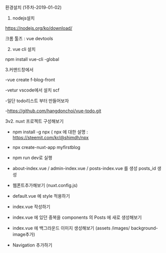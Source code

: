 환경설치 (1주차-2019-01-02)

1. nodejs설치 

https://nodejs.org/ko/download/

크롬 툴즈 : vue devtools

2. vue cli 설치

npm install vue-cli -global

3.커맨드창에서

  -vue create f-blog-front 
  
  -vetur vscode에서 설치 scf
  
  -일단 todo리스트 부터 만들어보자
  
  -https://github.com/hangdonchoi/vue-todo.git
  
3v2.  nuxt 프로젝트 구성해보기
  
 
  
  - npm install -g npx ( npx 에 대한 설명 : https://steemit.com/kr/@shimdh/npx

  - npx create-nuxt-app myfirstblog
  
  - npm run dev로 실행
  
  - about-index.vue / admin-index.vue / posts-index.vue 를 생성 posts_id 생성
  
  - 웹폰트추가해보기 <link href="https://fonts.googleapis.com/css?family=Nanum+Gothic" rel="stylesheet"> (nuxt.config.js)
    
  - default.vue 에 style 적용하기 

  - index.vue 작성하기 
  
  - index.vue 에 있던 중복을 components 의 Posts 에 새로 생성해보기
  
  - index.vue 에 백그라운드 이미지 생성해보기 (assets /images/ background-image추가)
  
  - Navigation 추가하기 
  
